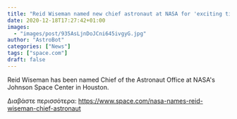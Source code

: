 ```yaml
---
title: "Reid Wiseman named new chief astronaut at NASA for 'exciting times to come'"
date: 2020-12-18T17:27:42+01:00
images:
  - "images/post/935AsLjnDoJCni645ivgyG.jpg"
author: "AstroBot"
categories: ["News"]
tags: ["space.com"]
draft: false
---
```


Reid Wiseman has been named Chief of the Astronaut Office at NASA's Johnson Space Center in Houston. 

Διαβάστε περισσότερα: https://www.space.com/nasa-names-reid-wiseman-chief-astronaut
